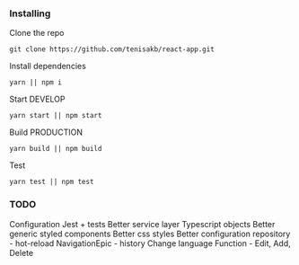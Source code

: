 ### Installing

Clone the repo

```
git clone https://github.com/tenisakb/react-app.git
```

Install dependencies

```
yarn || npm i
```

Start DEVELOP

```
yarn start || npm start
```

Build PRODUCTION

```
yarn build || npm build
```

Test

```
yarn test || npm test
```

### TODO

Configuration Jest + tests
Better service layer
Typescript objects
Better generic styled components
Better css styles
Better configuration repository - hot-reload
NavigationEpic - history
Change language
Function - Edit, Add, Delete
